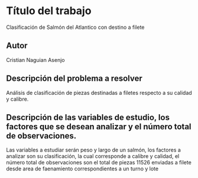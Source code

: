 # Título del trabajo
Clasificación de Salmón del Atlantico con destino a filete
## Autor
Cristian Naguian Asenjo 

## Descripción del problema a resolver

Análisis de clasificación de piezas destinadas a filetes respecto a su calidad y calibre.

## Descripción de las variables de estudio, los factores que se desean analizar y el número total de observaciones.

Las variables a estudiar serán peso y largo de un salmón, los factores a analizar son su clasificación, la cual corresponde a calibre y calidad, el número total de observaciones son el total de piezas 11526 enviadas a filete desde area de faenamiento correspondientes a un turno y lote
